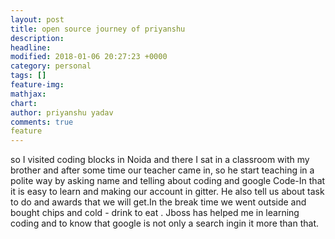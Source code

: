 ```yaml
---
layout: post
title: open source journey of priyanshu
description: 
headline: 
modified: 2018-01-06 20:27:23 +0000
category: personal
tags: []
feature-img: 
mathjax: 
chart: 
author: priyanshu yadav
comments: true
feature
---
```


so I visited coding blocks in Noida and there I sat in a classroom with my brother and after some time our teacher came in, so he start teaching in a polite way by asking name and telling about coding and google Code-In that it is easy to learn and making our account in gitter. He also tell us about task to do and awards that we will get.In the break time we went outside and bought chips and cold - drink to eat . Jboss has helped me in learning coding and to know that google is not only a search ingin it more than that.   
